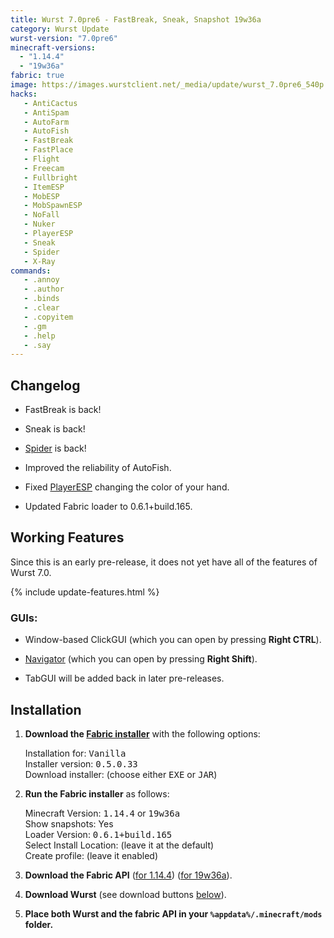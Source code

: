 ```yaml
---
title: Wurst 7.0pre6 - FastBreak, Sneak, Snapshot 19w36a
category: Wurst Update
wurst-version: "7.0pre6"
minecraft-versions:
  - "1.14.4"
  - "19w36a"
fabric: true
image: https://images.wurstclient.net/_media/update/wurst_7.0pre6_540p.webp
hacks:
   - AntiCactus
   - AntiSpam
   - AutoFarm
   - AutoFish
   - FastBreak
   - FastPlace
   - Flight
   - Freecam
   - Fullbright
   - ItemESP
   - MobESP
   - MobSpawnESP
   - NoFall
   - Nuker
   - PlayerESP
   - Sneak
   - Spider
   - X-Ray
commands:
   - .annoy
   - .author
   - .binds
   - .clear
   - .copyitem
   - .gm
   - .help
   - .say
---
```

## Changelog

- FastBreak is back!

- Sneak is back!

- [Spider](https://wiki.wurstclient.net/spider) is back!

- Improved the reliability of AutoFish.

- Fixed [PlayerESP](https://wiki.wurstclient.net/playeresp) changing the color of your hand.

- Updated Fabric loader to 0.6.1+build.165.

## Working Features

Since this is an early pre-release, it does not yet have all of the features of Wurst 7.0.

{% include update-features.html %}

### GUIs:

- Window-based ClickGUI (which you can open by pressing **Right CTRL**).

- [Navigator](https://wiki.wurstclient.net/navigator) (which you can open by pressing **Right Shift**).

- TabGUI will be added back in later pre-releases.

## Installation

1. **Download the <a href="https://fabricmc.net/use/installer/" target="_blank" rel="nofollow">Fabric installer</a>** with the following options:

   Installation for: <kbd>Vanilla</kbd>  
   Installer version: <kbd>0.5.0.33</kbd>  
   Download installer: (choose either <kbd>EXE</kbd> or <kbd>JAR</kbd>)

1. **Run the Fabric installer** as follows:

   Minecraft Version: <kbd>1.14.4</kbd> or <kbd>19w36a</kbd>  
   Show snapshots: Yes  
   Loader Version: <kbd>0.6.1+build.165</kbd>  
   Select Install Location: (leave it at the default)  
   Create profile: (leave it enabled)

1. **Download the Fabric API** (<a href="https://www.curseforge.com/minecraft/mc-mods/fabric-api/files/2773269" target="_blank" rel="nofollow">for 1.14.4</a>) (<a href="https://www.curseforge.com/minecraft/mc-mods/fabric-api/files/2778857" target="_blank" rel="nofollow">for 19w36a</a>).

1. **Download Wurst** (see download buttons [below](#downloads)).

1. **Place both Wurst and the fabric API in your `%appdata%/.minecraft/mods` folder.**
